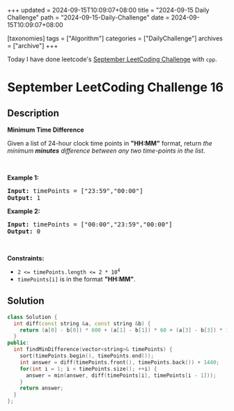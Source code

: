 +++
updated = 2024-09-15T10:09:07+08:00
title = "2024-09-15 Daily Challenge"
path = "2024-09-15-Daily-Challenge"
date = 2024-09-15T10:09:07+08:00

[taxonomies]
tags = ["Algorithm"]
categories = ["DailyChallenge"]
archives = ["archive"]
+++

Today I have done leetcode's [September LeetCoding Challenge](https://leetcode.com/problems/minimum-time-difference/) with `cpp`.

<!-- more -->

# September LeetCoding Challenge 16

## Description

**Minimum Time Difference**

Given a list of 24-hour clock time points in <strong>&quot;HH:MM&quot;</strong> format, return <em>the minimum <b>minutes</b> difference between any two time-points in the list</em>.
<p>&nbsp;</p>
<p><strong class="example">Example 1:</strong></p>
<pre><strong>Input:</strong> timePoints = ["23:59","00:00"]
<strong>Output:</strong> 1
</pre><p><strong class="example">Example 2:</strong></p>
<pre><strong>Input:</strong> timePoints = ["00:00","23:59","00:00"]
<strong>Output:</strong> 0
</pre>
<p>&nbsp;</p>
<p><strong>Constraints:</strong></p>

<ul>
	<li><code>2 &lt;= timePoints.length &lt;= 2 * 10<sup>4</sup></code></li>
	<li><code>timePoints[i]</code> is in the format <strong>&quot;HH:MM&quot;</strong>.</li>
</ul>



## Solution

``` cpp
class Solution {
  int diff(const string &a, const string &b) {
    return (a[0] - b[0]) * 600 + (a[1] - b[1]) * 60 + (a[3] - b[3]) * 10 + a[4] - b[4];
  }
public:
  int findMinDifference(vector<string>& timePoints) {
    sort(timePoints.begin(), timePoints.end());
    int answer = diff(timePoints.front(), timePoints.back()) + 1440;
    for(int i = 1; i < timePoints.size(); ++i) {
      answer = min(answer, diff(timePoints[i], timePoints[i - 1]));
    }
    return answer;
  }
};
```
